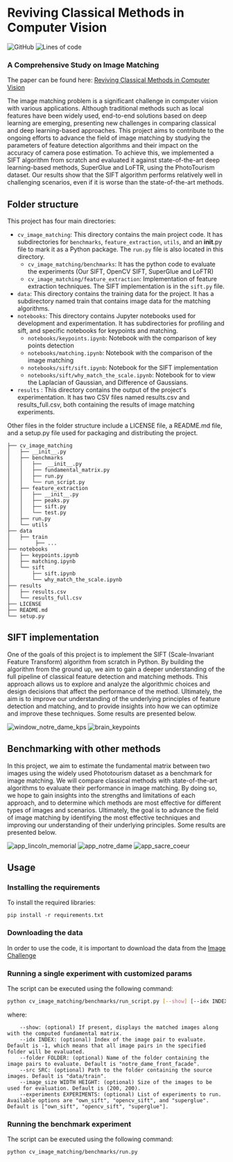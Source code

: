 # Reviving Classical Methods in Computer Vision


![GitHub](https://img.shields.io/github/license/jose-melo/cv-image-matching) ![Lines of code](https://img.shields.io/tokei/lines/github/jose-melo/cv-image-matching)
### A Comprehensive Study on Image Matching
The paper can be found here: [Reviving Classical Methods in Computer Vision](https://github.com/jose-melo/cv-image-matching/files/11243286/Report___Reviving_Classical_Methods_in_Computer_Vision.pdf)


The image matching problem is a significant challenge in computer vision with various applications. Although traditional methods such as local features have been widely used, end-to-end solutions based on deep learning are emerging, presenting new challenges in comparing classical and deep learning-based approaches. This project aims to contribute to the ongoing efforts to advance the field of image matching by studying the parameters of feature detection algorithms and their impact on the accuracy of camera pose estimation. To achieve this, we implemented a SIFT algorithm from scratch and evaluated it against state-of-the-art deep learning-based methods, SuperGlue and LoFTR, using the PhotoTourism dataset. Our results show that the SIFT algorithm performs relatively well in challenging scenarios, even if it is worse than the state-of-the-art methods.

## Folder structure

This project has four main directories:
- ```cv_image_matching```: This directory contains the main project code. It has subdirectories for ```benchmarks```, ```feature_extraction```, ```utils```, and an __init__.py file to mark it as a Python package. The ```run.py``` file is also located in this directory.
     - ```cv_image_matching/benchmarks```: It has the python code to evaluate the experiments (Our SIFT, OpenCV SIFT, SuperGlue and LoFTR)
     - ```cv_image_matching/feature_extraction```: Implementation of feature extraction techniques. The SIFT implementation is in the ```sift.py``` file.
- ```data```: This directory contains the training data for the project. It has a subdirectory named train that contains image data for the matching algorithms.
- ```notebooks```: This directory contains Jupyter notebooks used for development and experimentation. It has subdirectories for profiling and sift, and specific notebooks for keypoints and matching.
    - ```notebooks/keypoints.ipynb```: Notebook with the comparison of key points detection
    - ```notebooks/matching.ipynb```: Notebook with the comparison of the image matching
    - ```notebooks/sift/sift.ipynb```: Notebook for the SIFT implementation
    - ```notebooks/sift/why_match_the_scale.ipynb```: Notebook for to view the Laplacian of Gaussian, and Difference of Gaussians.
- ```results``` : This directory contains the output of the project's experimentation. It has two CSV files named results.csv and results_full.csv, both containing the results of image matching experiments.

Other files in the folder structure include a LICENSE file, a README.md file, and a setup.py file used for packaging and distributing the project.



```
├── cv_image_matching
│   ├── __init__.py
│   ├── benchmarks
│   │   ├──  __init__.py
│   │   ├── fundamental_matrix.py
│   │   ├── run.py
│   │   └── run_script.py
│   ├── feature_extraction
│   │   ├── __init__.py
│   │   ├── peaks.py
│   │   ├── sift.py
│   │   └── test.py
│   ├── run.py
│   └── utils
├── data
│   ├── train
│        ├── ... 
├── notebooks
│   ├── keypoints.ipynb
│   ├── matching.ipynb
│   └── sift
│       ├── sift.ipynb
│       └── why_match_the_scale.ipynb
├── results
│   ├── results.csv
│   └── results_full.csv
├── LICENSE
├── README.md
└── setup.py

```

## SIFT implementation

One of the goals of this project is to implement the SIFT (Scale-Invariant Feature Transform) algorithm from scratch in Python. By building the algorithm from the ground up, we aim to gain a deeper understanding of the full pipeline of classical feature detection and matching methods. This approach allows us to explore and analyze the algorithmic choices and design decisions that affect the performance of the method. Ultimately, the aim is to improve our understanding of the underlying principles of feature detection and matching, and to provide insights into how we can optimize and improve these techniques.  Some results are presented below.

![window_notre_dame_kps](https://user-images.githubusercontent.com/24592687/232333575-459fcec3-4626-474a-8126-e7247d52bef7.png)
![brain_keypoints](https://user-images.githubusercontent.com/24592687/232333623-932d17df-be0d-4836-b2ab-0a910914a8e8.png)

## Benchmarking with other methods

In this project, we aim to estimate the fundamental matrix between two images using the widely used Phototourism dataset as a benchmark for image matching. We will compare classical methods with state-of-the-art algorithms to evaluate their performance in image matching. By doing so, we hope to gain insights into the strengths and limitations of each approach, and to determine which methods are most effective for different types of images and scenarios. Ultimately, the goal is to advance the field of image matching by identifying the most effective techniques and improving our understanding of their underlying principles. Some results are presented below.

![app_lincoln_memorial](https://user-images.githubusercontent.com/24592687/232333641-0f0cf23b-0999-4861-b35f-9f44c715c1ae.png)
![app_notre_dame](https://user-images.githubusercontent.com/24592687/232333644-ed36891b-ad29-4438-9684-20507fccbf3b.png)
![app_sacre_coeur](https://user-images.githubusercontent.com/24592687/232333648-eddf31d6-4531-47d5-9484-6ee6cc92bb9e.png)


## Usage

### Installing the requirements

To install the required libraries:
```
pip install -r requirements.txt
```

### Downloading the data

In order to use the code, it is important to download the data from the <a href="https://www.kaggle.com/competitions/image-matching-challenge-2022/data">Image Challenge<a>

### Running a single experiment with customized params

The script can be executed using the following command:
```bash
python cv_image_matching/benchmarks/run_script.py [--show] [--idx INDEX] [--folder FOLDER] [--src SRC] [--image_size WIDTH HEIGHT] [--experiments EXPERIMENTS]
```
where:
```
    --show: (optional) If present, displays the matched images along with the computed fundamental matrix.
    --idx INDEX: (optional) Index of the image pair to evaluate. Default is -1, which means that all image pairs in the specified folder will be evaluated.
    --folder FOLDER: (optional) Name of the folder containing the image pairs to evaluate. Default is "notre_dame_front_facade".
    --src SRC: (optional) Path to the folder containing the source images. Default is "data/train".
    --image_size WIDTH HEIGHT: (optional) Size of the images to be used for evaluation. Default is (200, 200).
    --experiments EXPERIMENTS: (optional) List of experiments to run. Available options are "own_sift", "opencv_sift", and "superglue". Default is ["own_sift", "opencv_sift", "superglue"].    
```

### Running the benchmark experiment

The script can be executed using the following command:
```bash
python cv_image_matching/benchmarks/run.py
```
